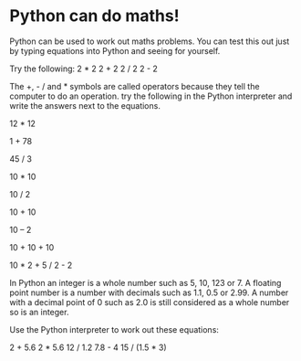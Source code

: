 # Python can do maths!
Python can be used to work out maths problems. You can test this out just by typing equations into Python and seeing for yourself.

Try the following:
2 * 2
2 + 2
2 / 2
2 - 2

The +, - / and * symbols are called operators because they tell the computer to do an operation. try the following in the Python interpreter and write the answers next to the equations. 

12 * 12

1 + 78

45 / 3 

10 * 10

10 / 2

10 + 10

10 – 2

10 + 10 + 10

10 * 2 + 5 / 2 - 2

In Python an integer is a whole number such as 5, 10, 123 or 7. 
A floating point number is a number with decimals such as 1.1, 0.5 or 2.99.
A number with a decimal point of 0 such as 2.0 is still considered as a whole number so is an integer.

Use the Python interpreter to work out these equations:

2 + 5.6
2 * 5.6
12 / 1.2
7.8 - 4
15 / (1.5 * 3)
